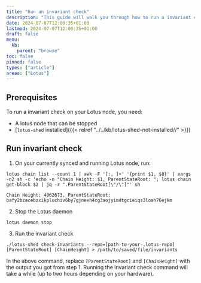 ```yaml
---
title: "Run an invariant check"
description: "This guide will walk you through how to run a invariant check"
date: 2024-07-07T12:00:35+01:00
lastmod: 2024-07-07T12:00:35+01:00
draft: false
menu:
  kb:
    parent: "browse"
toc: false
pinned: false
types: ["article"]
areas: ["Lotus"]
---
```


## Prerequisites

To run a invariant check on your Lotus node, you need:

- A lotus node that can be stopped
- [`lotus-shed` installed]({{< relref "../../kb/lotus-shed-not-installed//" >}})

## Run invariant check

1. On your currently synced and running Lotus node, run:

```shell with-output
lotus chain list --count 1 | awk -F '[:, ]+' '{print $1, $8}' | xargs -n2 sh -c 'echo -n "Chain Height: $1, ParentStateRoot: "; lotus chain get-block $2 | jq -r ".ParentStateRoot[\"/\"]"' sh
```
```
Chain Height: 4062673, ParentStateRoot: bafy2bzacebzxikpluchiv6by7gjnexh4cg3aojyimdtgcieiqs3loah76ejkm
```

2. Stop the Lotus daemon

```shell
lotus daemon stop
```

3. Run the invariant check

```shell
./lotus-shed check-invariants --repo=[path-to-your-.lotus-repo] [ParentStateRoot] [ChainHeight] > /path/to/saved/file/invariants
```

In the above command, replace `[ParentStateRoot]` and `[ChainHeight]` with the output you got from step 1. Running the invariant check command will take a while (up to two hours depending on your hardware).